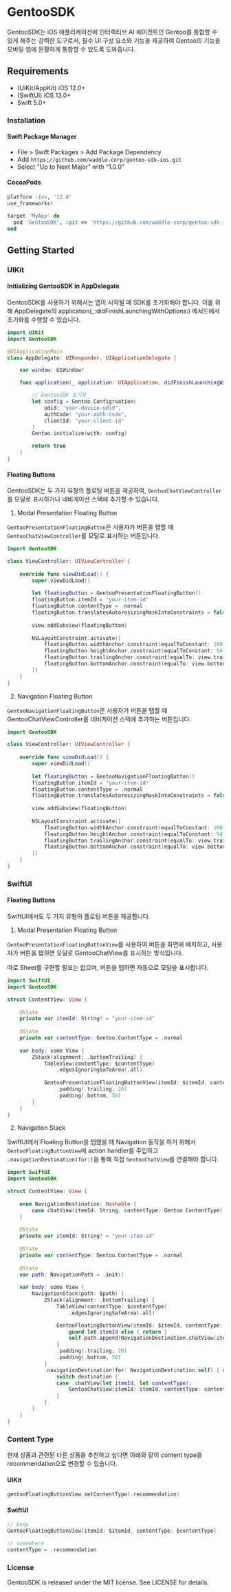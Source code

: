 # GentooSDK
GentooSDK는 iOS 애플리케이션에 인터랙티브 AI 에이전트인 Gentoo를 통합할 수 있게 해주는 강력한 도구로서, 필수 UI 구성 요소와 기능을 제공하여 Gentoo의 기능을 모바일 앱에 원활하게 통합할 수 있도록 도와줍니다.

## Requirements

- (UIKit/AppKit) iOS 12.0+
- (SwiftUI) iOS 13.0+
- Swift 5.0+

### Installation

#### Swift Package Manager

- File > Swift Packages > Add Package Dependency
- Add `https://github.com/waddle-corp/gentoo-sdk-ios.git`
- Select "Up to Next Major" with “1.0.0”

#### CocoaPods

```ruby
platform :ios, '12.0'
use_frameworks!

target 'MyApp' do
  pod 'GentooSDK', :git => 'https://github.com/waddle-corp/gentoo-sdk-ios'
end
```


## Getting Started

### UIKit

#### Initializing GentooSDK in AppDelegate

GentooSDK를 사용하기 위해서는 앱이 시작될 때 SDK를 초기화해야 합니다. 이를 위해 AppDelegate의 application(_:didFinishLaunchingWithOptions:) 메서드에서 초기화를 수행할 수 있습니다.

```swift
import UIKit
import GentooSDK

@UIApplicationMain
class AppDelegate: UIResponder, UIApplicationDelegate {

    var window: UIWindow?

    func application(_ application: UIApplication, didFinishLaunchingWithOptions launchOptions: [UIApplication.LaunchOptionsKey: Any]?) -> Bool {

        // GentooSDK 초기화
        let config = Gentoo.Configruation(
            udid: "your-device-udid",
            authCode: "your-auth-code",
            clientId: "your-client-id"
        )
        Gentoo.initialize(with: config)

        return true
    }
}
```

#### Floating Buttons

GentooSDK는 두 가지 유형의 플로팅 버튼을 제공하여, `GentooChatViewController`를 모달로 표시하거나 네비게이션 스택에 추가할 수 있습니다.

1) Modal Presentation Floating Button

`GentooPresentationFloatingButton`은 사용자가 버튼을 탭할 때 `GentooChatViewController`를 모달로 표시하는 버튼입니다.

```swift
import GentooSDK

class ViewController: UIViewController {
    
    override func viewDidLoad() {
        super.viewDidLoad()
        
        let floatingButton = GentooPresentationFloatingButton()
        floatingButton.itemId = "your-item-id"
        floatingButton.contentType = .normal
        floatingButton.translatesAutoresizingMaskIntoConstraints = false
        
        view.addSubview(floatingButton)
        
        NSLayoutConstraint.activate([
            floatingButton.widthAnchor.constraint(equalToConstant: 300),
            floatingButton.heightAnchor.constraint(equalToConstant: 54),
            floatingButton.trailingAnchor.constraint(equalTo: view.trailingAnchor, constant: -20),
            floatingButton.bottomAnchor.constraint(equalTo: view.bottomAnchor, constant: -50)
        ])
    }
}
```

2) Navigation Floating Button

`GentooNavigationFloatingButton`은 사용자가 버튼을 탭할 때 GentooChatViewController를 네비게이션 스택에 추가하는 버튼입니다.

```swift
import GentooSDK

class ViewController: UIViewController {
    
    override func viewDidLoad() {
        super.viewDidLoad()
        
        let floatingButton = GentooNavigationFloatingButton()
        floatingButton.itemId = "your-item-id"
        floatingButton.contentType = .normal
        floatingButton.translatesAutoresizingMaskIntoConstraints = false
        
        view.addSubview(floatingButton)
        
        NSLayoutConstraint.activate([
            floatingButton.widthAnchor.constraint(equalToConstant: 300),
            floatingButton.heightAnchor.constraint(equalToConstant: 54),
            floatingButton.trailingAnchor.constraint(equalTo: view.trailingAnchor, constant: -20),
            floatingButton.bottomAnchor.constraint(equalTo: view.bottomAnchor, constant: -50)
        ])
    }
}
```

### SwiftUI

#### Floating Buttons

SwiftUI에서도 두 가지 유형의 플로팅 버튼을 제공합니다.

1) Modal Presentation Floating Button

`GentooPresentationFloatingButtonView`를 사용하여 버튼을 화면에 배치하고, 사용자가 버튼을 탭하면 모달로 GentooChatView를 표시하는 방식입니다.

따로 Sheet를 구현할 필요는 없으며, 버튼을 탭하면 자동으로 모달을 표시합니다.

```swift
import SwiftUI
import GentooSDK

struct ContentView: View {
    
    @State
    private var itemId: String? = "your-item-id"
    
    @State 
    private var contentType: Gentoo.ContentType = .normal
    
    var body: some View {
        ZStack(alignment: .bottomTrailing) {
            TableView(contentType: $contentType)
                .edgesIgnoringSafeArea(.all)
            
            GentooPresentationFloatingButtonView(itemId: $itemId, contentType: $contentType)
                .padding(.trailing, 20)
                .padding(.bottom, 50)
        }
    }
}
```

2) Navigation Stack

SwiftUI에서 Floating Button을 탭했을 때 Navigation 동작을 하기 위해서 `GentooFloatingButtonView`에 action handler를 주입하고 `.navigationDestination(for:)`을 통해 직접 `GentooChatView`를 연결해야 합니다.

```swift
import SwiftUI
import GentooSDK

struct ContentView: View {
    
    enum NavigationDestination: Hashable {
        case chatView(itemId: String, contentType: Gentoo.ContentType)
    }
    
    @State
    private var itemId: String? = "your-item-id"
    
    @State 
    private var contentType: Gentoo.ContentType = .normal
    
    @State
    var path: NavigationPath = .init()
    
    var body: some View {
        NavigationStack(path: $path) {
            ZStack(alignment: .bottomTrailing) {
                TableView(contentType: $contentType)
                    .edgesIgnoringSafeArea(.all)

                GentooFloatingButtonView(itemId: $itemId, contentType: $contentType) {
                    guard let itemId else { return }
                    self.path.append(NavigationDestination.chatView(itemId: itemId, contentType: contentType))
                }
                .padding(.trailing, 20)
                .padding(.bottom, 50)
            }
            .navigationDestination(for: NavigationDestination.self) { destination in
                switch destination {
                case .chatView(let itemId, let contentType):
                    GentooChatView(itemId: itemId, contentType: contentType)
                }
            }
        }
    }
}
```

### Content Type

현재 상품과 관련된 다른 상품을 추천하고 싶다면 아래와 같이 content type을 recommendation으로 변경할 수 있습니다.

#### UIKit

```swift
gentooFloatingButtonView.setContentType(.recommendation)
```

#### SwiftUI

```swift
// body
GentooFloatingButtonView(itemId: $itemId, contentType: $contentType)

// somewhere
contentType = .recommendation
```


### License

GentooSDK is released under the MIT license. See LICENSE for details.
